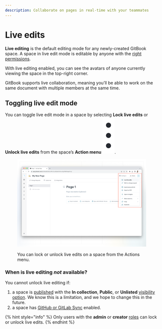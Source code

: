```yaml
---
description: Collaborate on pages in real-time with your teammates
---
```


# Live edits

**Live editing** is the default editing mode for any newly-created GitBook space. A space in live edit mode is editable by anyone with the [right permissions](../../account-management/member-management/roles.md).

With live editing enabled, you can see the avatars of anyone currently viewing the space in the top-right corner.&#x20;

GitBook supports live collaboration, meaning you’ll be able to work on the same document with multiple members at the same time.

## Toggling live edit mode

You can toggle live edit mode in a space by selecting **Lock live edits** or **Unlock live edits** from the space’s **Action menu** <img src="../../.gitbook/assets/Actions menu.png" alt="Three vertical dots" data-size="line">.

<figure><img src="../../.gitbook/assets/live-edits.png" alt=""><figcaption><p>You can lock or unlock live edits on a space from the Actions menu.</p></figcaption></figure>

### When is live editing _not_ available?

You cannot unlock live editing if:

1. a space is [published](../../published-documentation/overview.md) with the **In collection**, **Public**, or **Unlisted** [visibility option](../../published-documentation/share/space-publishing.md). We know this is a limitation, and we hope to change this in the future.
2. a space has [GitHub or GitLab Sync](../../integrations/git-sync/) enabled.

{% hint style="info" %}
Only users with the **admin** or **creator** [roles](../../account-management/member-management/roles.md) can lock or unlock live edits.
{% endhint %}
